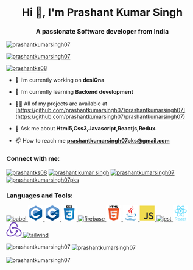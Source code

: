 <h1 align="center">Hi 👋, I'm Prashant Kumar Singh</h1>
<h3 align="center">A passionate Software developer from India</h3>

<p align="left"> <img src="https://komarev.com/ghpvc/?username=prashantkumarsingh07&label=Profile%20views&color=0e75b6&style=flat" alt="prashantkumarsingh07" /> </p>

<p align="left"> <a href="https://github.com/ryo-ma/github-profile-trophy"><img src="https://github-profile-trophy.vercel.app/?username=prashantkumarsingh07" alt="prashantkumarsingh07" /></a> </p>

<p align="left"> <a href="https://twitter.com/prashantks08" target="blank"><img src="https://img.shields.io/twitter/follow/prashantks08?logo=twitter&style=for-the-badge" alt="prashantks08" /></a> </p>

- 🔭 I’m currently working on **desiQna**

- 🌱 I’m currently learning **Backend development**

- 👨‍💻 All of my projects are available at [https://github.com/prashantkumarsingh07/prashantkumarsingh07](https://github.com/prashantkumarsingh07/prashantkumarsingh07)

- 💬 Ask me about **Html5,Css3,Javascript,Reactjs,Redux.**

- 📫 How to reach me **prashantkumarsingh07pks@gmail.com**

<h3 align="left">Connect with me:</h3>
<p align="left">
<a href="https://twitter.com/prashantks08" target="blank"><img align="center" src="https://raw.githubusercontent.com/rahuldkjain/github-profile-readme-generator/master/src/images/icons/Social/twitter.svg" alt="prashantks08" height="30" width="40" /></a>
<a href="https://linkedin.com/in/prashant kumar singh" target="blank"><img align="center" src="https://raw.githubusercontent.com/rahuldkjain/github-profile-readme-generator/master/src/images/icons/Social/linked-in-alt.svg" alt="prashant kumar singh" height="30" width="40" /></a>
<a href="https://instagram.com/prashantkumarsingh07" target="blank"><img align="center" src="https://raw.githubusercontent.com/rahuldkjain/github-profile-readme-generator/master/src/images/icons/Social/instagram.svg" alt="prashantkumarsingh07" height="30" width="40" /></a>
<a href="https://auth.geeksforgeeks.org/user/prashantkumarsingh07pks" target="blank"><img align="center" src="https://raw.githubusercontent.com/rahuldkjain/github-profile-readme-generator/master/src/images/icons/Social/geeks-for-geeks.svg" alt="prashantkumarsingh07pks" height="30" width="40" /></a>
</p>

<h3 align="left">Languages and Tools:</h3>
<p align="left"> <a href="https://babeljs.io/" target="_blank" rel="noreferrer"> <img src="https://www.vectorlogo.zone/logos/babeljs/babeljs-icon.svg" alt="babel" width="40" height="40"/> </a> <a href="https://www.cprogramming.com/" target="_blank" rel="noreferrer"> <img src="https://raw.githubusercontent.com/devicons/devicon/master/icons/c/c-original.svg" alt="c" width="40" height="40"/> </a> <a href="https://www.w3schools.com/cpp/" target="_blank" rel="noreferrer"> <img src="https://raw.githubusercontent.com/devicons/devicon/master/icons/cplusplus/cplusplus-original.svg" alt="cplusplus" width="40" height="40"/> </a> <a href="https://www.w3schools.com/css/" target="_blank" rel="noreferrer"> <img src="https://raw.githubusercontent.com/devicons/devicon/master/icons/css3/css3-original-wordmark.svg" alt="css3" width="40" height="40"/> </a> <a href="https://firebase.google.com/" target="_blank" rel="noreferrer"> <img src="https://www.vectorlogo.zone/logos/firebase/firebase-icon.svg" alt="firebase" width="40" height="40"/> </a> <a href="https://www.w3.org/html/" target="_blank" rel="noreferrer"> <img src="https://raw.githubusercontent.com/devicons/devicon/master/icons/html5/html5-original-wordmark.svg" alt="html5" width="40" height="40"/> </a> <a href="https://www.java.com" target="_blank" rel="noreferrer"> <img src="https://raw.githubusercontent.com/devicons/devicon/master/icons/java/java-original.svg" alt="java" width="40" height="40"/> </a> <a href="https://developer.mozilla.org/en-US/docs/Web/JavaScript" target="_blank" rel="noreferrer"> <img src="https://raw.githubusercontent.com/devicons/devicon/master/icons/javascript/javascript-original.svg" alt="javascript" width="40" height="40"/> </a> <a href="https://jestjs.io" target="_blank" rel="noreferrer"> <img src="https://www.vectorlogo.zone/logos/jestjsio/jestjsio-icon.svg" alt="jest" width="40" height="40"/> </a> <a href="https://reactjs.org/" target="_blank" rel="noreferrer"> <img src="https://raw.githubusercontent.com/devicons/devicon/master/icons/react/react-original-wordmark.svg" alt="react" width="40" height="40"/> </a> <a href="https://redux.js.org" target="_blank" rel="noreferrer"> <img src="https://raw.githubusercontent.com/devicons/devicon/master/icons/redux/redux-original.svg" alt="redux" width="40" height="40"/> </a> <a href="https://tailwindcss.com/" target="_blank" rel="noreferrer"> <img src="https://www.vectorlogo.zone/logos/tailwindcss/tailwindcss-icon.svg" alt="tailwind" width="40" height="40"/> </a> </p>

<p><img align="left" src="https://github-readme-stats.vercel.app/api/top-langs?username=prashantkumarsingh07&show_icons=true&locale=en&layout=compact" alt="prashantkumarsingh07" /></p>

<p>&nbsp;<img align="center" src="https://github-readme-stats.vercel.app/api?username=prashantkumarsingh07&show_icons=true&locale=en" alt="prashantkumarsingh07" /></p>

<p><img align="center" src="https://github-readme-streak-stats.herokuapp.com/?user=prashantkumarsingh07&" alt="prashantkumarsingh07" /></p>

